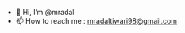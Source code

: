 - 👋 Hi, I’m @mradal
- 📫 How to reach me : mradaltiwari98@gmail.com

<!---
mradal/mradal is a ✨ special ✨ repository because its `README.md` (this file) appears on your GitHub profile.
You can click the Preview link to take a look at your changes.
--->

